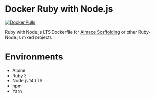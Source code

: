 # Docker Ruby with Node.js

[![Docker Pulls](https://img.shields.io/docker/pulls/sparanoid/ruby-node.svg)](https://hub.docker.com/r/sparanoid/ruby-node)

Ruby with Node.js LTS Dockerfile for [Almace Scaffolding](https://sparanoid.com/lab/amsf/) or other Ruby-Node.js mixed projects.

# Environments

- Alpine
- Ruby 3
- Node.js 14 LTS
- npm
- Yarn
